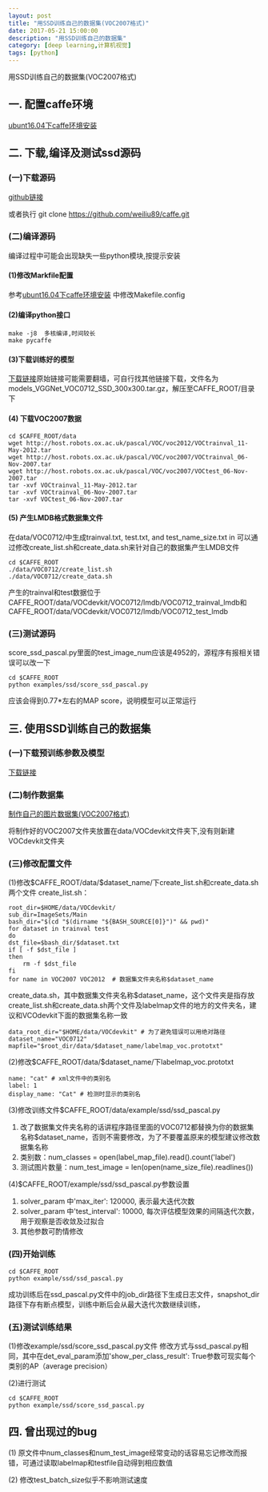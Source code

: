 ```yaml
---
layout: post
title: "用SSD训练自己的数据集(VOC2007格式)"
date: 2017-05-21 15:00:00
description: "用SSD训练自己的数据集"
category: [deep learning,计算机视觉]
tags: [python]
---
```


用SSD训练自己的数据集(VOC2007格式)

<!--more-->

## 一. 配置caffe环境

[ubunt16.04下caffe环境安装](http://report.opsauto.cn/deep%20learning/2016/11/12/ubunt16.04%E4%B8%8Bcaffe%E7%8E%AF%E5%A2%83%E5%AE%89%E8%A3%85.html)

## 二. 下载,编译及测试ssd源码

### (一)下载源码

[github链接](https://github.com/weiliu89/caffe/tree/ssd)

或者执行 git clone https://github.com/weiliu89/caffe.git

### (二)编译源码

编译过程中可能会出现缺失一些python模块,按提示安装

#### (1)修改Markfile配置
参考[ubunt16.04下caffe环境安装](http://report.opsauto.cn/deep%20learning/2016/11/12/ubunt16.04%E4%B8%8Bcaffe%E7%8E%AF%E5%A2%83%E5%AE%89%E8%A3%85.html)
中修改Makefile.config

#### (2)编译python接口

	make -j8  多核编译,时间较长
	make pycaffe

#### (3)下载训练好的模型

[下载链接](https://drive.google.com/file/d/0BzKzrI_SkD1_WVVTSmQxU0dVRzA/view)原始链接可能需要翻墙，可自行找其他链接下载，文件名为models_VGGNet_VOC0712_SSD_300x300.tar.gz，解压至CAFFE_ROOT/目录下
#### (4) 下载VOC2007数据

    cd $CAFFE_ROOT/data
    wget http://host.robots.ox.ac.uk/pascal/VOC/voc2012/VOCtrainval_11-May-2012.tar
    wget http://host.robots.ox.ac.uk/pascal/VOC/voc2007/VOCtrainval_06-Nov-2007.tar
    wget http://host.robots.ox.ac.uk/pascal/VOC/voc2007/VOCtest_06-Nov-2007.tar
    tar -xvf VOCtrainval_11-May-2012.tar
    tar -xvf VOCtrainval_06-Nov-2007.tar
    tar -xvf VOCtest_06-Nov-2007.tar

#### (5) 产生LMDB格式数据集文件

在data/VOC0712/中生成trainval.txt, test.txt, and test_name_size.txt in 
可以通过修改create_list.sh和create_data.sh来针对自己的数据集产生LMDB文件

    cd $CAFFE_ROOT
    ./data/VOC0712/create_list.sh
    ./data/VOC0712/create_data.sh


产生的trainval和test数据位于CAFFE_ROOT/data/VOCdevkit/VOC0712/lmdb/VOC0712_trainval_lmdb和CAFFE_ROOT/data/VOCdevkit/VOC0712/lmdb/VOC0712_test_lmdb

### (三)测试源码
score_ssd_pascal.py里面的test_image_num应该是4952的，源程序有报相关错误可以改一下

	cd $CAFFE_ROOT
    python examples/ssd/score_ssd_pascal.py

应该会得到0.77*左右的MAP score，说明模型可以正常运行

## 三. 使用SSD训练自己的数据集

### (一)下载预训练参数及模型

[下载链接](https://gist.github.com/weiliu89/2ed6e13bfd5b57cf81d6)

### (二)制作数据集

[制作自己的图片数据集(VOC2007格式)](https://hyzhan.github.io/2017/02/08/2017-02-08-%E5%88%B6%E4%BD%9C%E8%87%AA%E5%B7%B1%E7%9A%84%E5%9B%BE%E7%89%87%E6%95%B0%E6%8D%AE%E9%9B%86/)

将制作好的VOC2007文件夹放置在data/VOCdevkit文件夹下,没有则新建VOCdevkit文件夹

### (三)修改配置文件

(1)修改\$CAFFE_ROOT/data/$dataset_name/下create_list.sh和create_data.sh两个文件
create_list.sh：

    root_dir=$HOME/data/VOCdevkit/
    sub_dir=ImageSets/Main
    bash_dir="$(cd "$(dirname "${BASH_SOURCE[0]}")" && pwd)"
    for dataset in trainval test
    do
    dst_file=$bash_dir/$dataset.txt
    if [ -f $dst_file ]
    then
        rm -f $dst_file
    fi
    for name in VOC2007 VOC2012  # 数据集文件夹名称$dataset_name

create_data.sh，其中数据集文件夹名称$dataset_name，这个文件夹是指存放create_list.sh和create_data.sh两个文件及labelmap文件的地方的文件夹名，建议和VCOdevkit下面的数据集名称一致

    data_root_dir="$HOME/data/VOCdevkit" # 为了避免错误可以用绝对路径
    dataset_name="VOC0712"
    mapfile="$root_dir/data/$dataset_name/labelmap_voc.prototxt"

(2)修改\$CAFFE_ROOT/data/$dataset_name/下labelmap_voc.prototxt

    name: "cat" # xml文件中的类别名
    label: 1
    display_name: "Cat" # 检测时显示的类别名
    
(3)修改训练文件\$CAFFE_ROOT/data/example/ssd/ssd_pascal.py

1. 改了数据集文件夹名称的话讲程序路径里面的VOC0712都替换为你的数据集名称$dataset_name，否则不需要修改，为了不要覆盖原来的模型建议修改数据集名称
2. 类别数：num_classes = open(label_map_file).read().count('label')
3. 测试图片数量：num_test_image = len(open(name_size_file).readlines())



(4)\$CAFFE_ROOT/example/ssd/ssd_pascal.py参数设置

1. solver_param 中'max_iter': 120000, 表示最大迭代次数
2. solver_param 中'test_interval': 10000, 每次评估模型效果的间隔迭代次数，用于观察是否收敛及过拟合
3. 其他参数可酌情修改

### (四)开始训练

	cd $CAFFE_ROOT
	python example/ssd/ssd_pascal.py


成功训练后在ssd_pascal.py文件中的job_dir路径下生成日志文件，snapshot_dir路径下存有断点模型，训练中断后会从最大迭代次数继续训练，

	
### (五)测试训练结果

(1)修改example/ssd/score_ssd_pascal.py文件
修改方式与ssd_pascal.py相同，其中在det_eval_param添加'show_per_class_result': True参数可现实每个类别的AP（average precision）

(2)进行测试

	cd $CAFFE_ROOT
	python example/ssd/score_ssd_pascal.py


## 四. 曾出现过的bug

(1) 原文件中num_classes和num_test_image经常变动的话容易忘记修改而报错，可通过读取labelmap和testfile自动得到相应数值

(2) 修改test_batch_size似乎不影响测试速度
